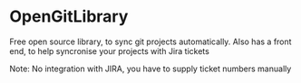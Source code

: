 # OpenGitLibrary

Free open source library, to sync git projects automatically.
Also has a front end, to help syncronise your projects with Jira tickets 

Note: No integration with JIRA, you have to supply ticket numbers manually
